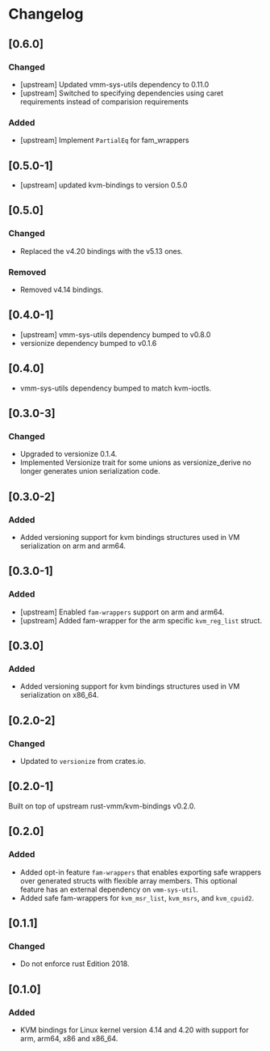 # Changelog

## [0.6.0]

### Changed

- [upstream] Updated vmm-sys-utils dependency to 0.11.0
- [upstream] Switched to specifying dependencies using caret requirements
  instead of comparision requirements

### Added

- [upstream] Implement `PartialEq` for fam\_wrappers 

## [0.5.0-1]

- [upstream] updated kvm-bindings to version 0.5.0

## [0.5.0]

### Changed

- Replaced the v4.20 bindings with the v5.13 ones.

### Removed

- Removed v4.14 bindings.

## [0.4.0-1]

- [upstream] vmm-sys-utils dependency bumped to v0.8.0
- versionize dependency bumped to v0.1.6

## [0.4.0]

- vmm-sys-utils dependency bumped to match kvm-ioctls.

## [0.3.0-3]

### Changed

- Upgraded to versionize 0.1.4.
- Implemented Versionize trait for some unions as versionize_derive no longer
  generates union serialization code.

## [0.3.0-2]

### Added

- Added versioning support for kvm bindings structures used
  in VM serialization on arm and arm64.

## [0.3.0-1]

### Added

- [upstream] Enabled `fam-wrappers` support on arm and arm64.
- [upstream] Added fam-wrapper for the arm specific `kvm_reg_list` struct.

## [0.3.0]

### Added

- Added versioning support for kvm bindings structures used
  in VM serialization on x86_64.

## [0.2.0-2]

### Changed

- Updated to `versionize` from crates.io.

## [0.2.0-1]

Built on top of upstream rust-vmm/kvm-bindings v0.2.0.

## [0.2.0]

### Added

- Added opt-in feature `fam-wrappers` that enables exporting
  safe wrappers over generated structs with flexible array
  members. This optional feature has an external dependency
  on `vmm-sys-util`.
- Added safe fam-wrappers for `kvm_msr_list`, `kvm_msrs`,
  and `kvm_cpuid2`.

## [0.1.1]

### Changed

- Do not enforce rust Edition 2018.

## [0.1.0]

### Added

- KVM bindings for Linux kernel version 4.14 and 4.20 with
  support for arm, arm64, x86 and x86_64.
